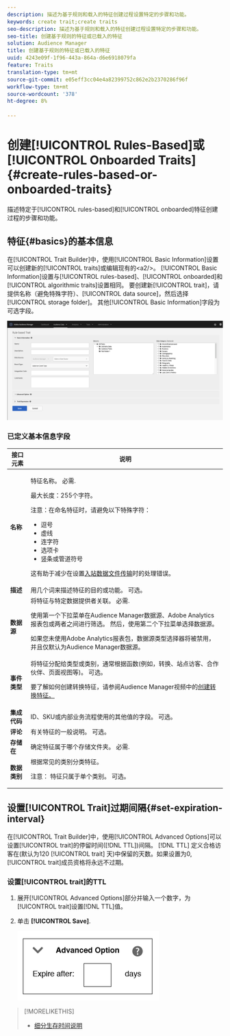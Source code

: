 ```yaml
---
description: 描述为基于规则和载入的特征创建过程设置特定的步骤和功能。
keywords: create trait;create traits
seo-description: 描述为基于规则和载入的特征创建过程设置特定的步骤和功能。
seo-title: 创建基于规则的特征或已载入的特征
solution: Audience Manager
title: 创建基于规则的特征或已载入的特征
uuid: 4243e09f-1f96-443a-864a-d6e6918079fa
feature: Traits
translation-type: tm+mt
source-git-commit: e05eff3cc04e4a82399752c862e2b2370286f96f
workflow-type: tm+mt
source-wordcount: '378'
ht-degree: 8%

---
```



# 创建[!UICONTROL Rules-Based]或 [!UICONTROL Onboarded Traits] {#create-rules-based-or-onboarded-traits}

描述特定于[!UICONTROL rules-based]和[!UICONTROL onboarded]特征创建过程的步骤和功能。

<!-- c_tb_rules_traits.xml -->

## 特征{#basics}的基本信息

在[!UICONTROL Trait Builder]中，使用[!UICONTROL Basic Information]设置可以创建新的[!UICONTROL traits]或编辑现有的&lt;a2/>。 [!UICONTROL Basic Information]设置与[!UICONTROL rules-based]、[!UICONTROL onboarded]和[!UICONTROL algorithmic traits]设置相同。 要创建新[!UICONTROL trait]，请提供名称（避免特殊字符）、[!UICONTROL data source]，然后选择[!UICONTROL storage folder]。 其他[!UICONTROL Basic Information]字段为可选字段。

<!-- c_tb_basics.xml -->

![create-trait](assets/create-trait.png)

### 已定义基本信息字段

<table id="table_42AEC7A5B22346C5BB996D2D36C56229"> 
 <thead> 
  <tr> 
   <th colname="col1" class="entry"> 接口元素 </th> 
   <th colname="col2" class="entry"> 说明 </th> 
  </tr> 
 </thead>
 <tbody> 
  <tr> 
   <td colname="col1"> <b><span class="uicontrol">名称</span></b> </td> 
   <td colname="col2"> <p>特征名称。 必需. </p> <p>最大长度：255个字符。 </p> <p> <p>注意：在命名特征时，请避免以下特殊字符： 
      <ul id="ul_AB38A333F21A4AA9B5656CBA69BA65E3"> 
       <li id="li_0E5033B540BC41E799075845388E85A7">逗号 </li> 
       <li id="li_B1A6C3E3FB98473A91E4675EE09460F0">虚线 </li> 
       <li id="li_579302FE34B64FE0AE3C751012839229">连字符 </li> 
       <li id="li_44890F738CC64E449CC2545D701ECBC7">选项卡 </li> 
       <li id="li_C203837501A94342923C99A7DAD1ED61">竖条或管道符号 </li> 
      </ul> </p> </p> <p>这有助于减少在设置<a href="../../integration/sending-audience-data/batch-data-transfer-explained/inbound-file-contents.md">入站数据文件传输</a>时的处理错误。 </p> </td> 
  </tr> 
  <tr> 
   <td colname="col1"> <b><span class="uicontrol"> 描述</span></b> </td> 
   <td colname="col2"> 用几个词来描述特征的目的或功能。 可选。 </td> 
  </tr> 
  <tr> 
   <td colname="col1"> <b><span class="uicontrol"> 数据源</span></b> </td> 
   <td colname="col2"> 将特征与特定数据提供者关联。 必需. <p>使用第一个下拉菜单在Audience Manager数据源、Adobe Analytics报表包或两者之间进行筛选。 然后，使用第二个下拉菜单选择数据源。</p><p> 如果您未使用Adobe Analytics报表包，数据源类型选择器将被禁用，并且仅默认为Audience Manager数据源。</p>  </td> 
  </tr>
   <tr> 
   <td colname="col1"> <b><span class="uicontrol"> 事件类型</span></b> </td> 
   <td colname="col2"> 将特征分配给类型或类别，通常根据函数(例如，转换、站点访客、合作伙伴、页面视图等)。 可选。 <p> 要了解如何创建转换特征，请参阅Audience Manager视频</a>中的<a href="https://docs.adobe.com/content/help/en/audience-manager-learn/tutorials/build-and-manage-audiences/traits-and-segments/creating-conversion-traits.html">创建转换特征。 </a></p></td> 
  </tr> 
  <tr> 
   <td colname="col1"> <b><span class="uicontrol"> 集成代码</span></b> </td> 
   <td colname="col2"> ID、SKU或内部业务流程使用的其他值的字段。 可选。 </td> 
  </tr> 
  <tr> 
   <td colname="col1"> <b><span class="uicontrol"> 评论</span></b> </td> 
   <td colname="col2"> 有关特征的一般说明。 可选。 </td> 
  </tr> 
  <tr> 
   <td colname="col1"> <b><span class="uicontrol"> 存储在</span></b> </td> 
   <td colname="col2"> 确定特征属于哪个存储文件夹。 必需. </td> 
  </tr> 
  <tr> 
   <td colname="col1"> <b><span class="uicontrol"> 数据类别</span></b> </td> 
   <td colname="col2"> 根据常见的类别分类特征。 <p>注意： 特征只属于单个类别。 可选。 </p> </td> 
  </tr> 
 </tbody> 
</table>

## 设置[!UICONTROL Trait]过期间隔{#set-expiration-interval}

在[!UICONTROL Trait Builder]中，使用[!UICONTROL Advanced Options]可以设置[!UICONTROL trait]的停留时间([!DNL TTL])间隔。 [!DNL TTL] 定义合格访客在(默认为120 [!UICONTROL trait] 天)中保留的天数。如果设置为0,[!UICONTROL trait]成员资格将永远不过期。

<!-- t_tb_ttl.xml -->

### 设置[!UICONTROL trait]的TTL

1. 展开[!UICONTROL Advanced Options]部分并输入一个数字，为[!UICONTROL trait]设置[!DNL TTL]值。
1. 单击 **[!UICONTROL Save]**.

   ![](assets/TTL.png)

>[!MORELIKETHIS]
>
>* [细分生存时间说明](../../features/traits/segment-ttl-explained.md)

